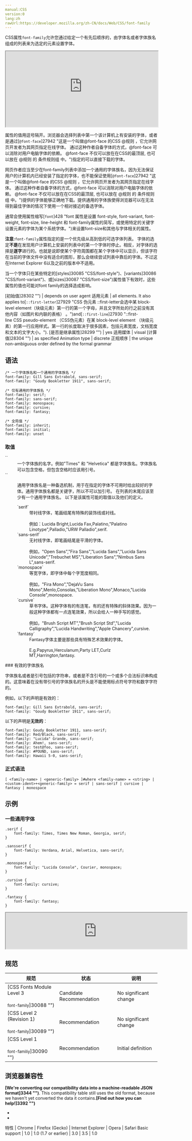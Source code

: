 ```yaml
---
manual:CSS
version:0
lang:zh
rawUrl:https://developer.mozilla.org/zh-CN/docs/Web/CSS/font-family
---
```






CSS属性`font-family`允许您通过给定一个有先后顺序的，由字体名或者字体族名组成的列表来为选定的元素设置字体。

<iframe src='https://interactive-examples.mdn.mozilla.net/pages/css/font-family.html' width='100%' height='250'></iframe>






属性的值用逗号隔开。浏览器会选择列表中第一个该计算机上有安装的字体，或者是通过[`@font-face`]27942 "这是一个叫做@font-face 的CSS @规则 ，它允许网页开发者为其网页指定在线字体。 通过这种作者自备字体的方式，@font-face 可以消除对用户电脑字体的依赖。 @font-face 不仅可以放在在CSS的最顶层, 也可以放在 @规则 的 条件规则组 中。")指定的可以直接下载的字体。



网页作者应当至少在font-family列表中添加一个通用的字体族名，因为无法保证用户的计算机内已经安装了指定的字体，也不能保证使用[`@font-face`]27942 "这是一个叫做@font-face 的CSS @规则 ，它允许网页开发者为其网页指定在线字体。 通过这种作者自备字体的方式，@font-face 可以消除对用户电脑字体的依赖。 @font-face 不仅可以放在在CSS的最顶层, 也可以放在 @规则 的 条件规则组 中。")提供的字体能够正确地下载。提供通用的字体族使得浏览器可以在无法得到最佳字体的情况下使用一个相对接近的备选字体。



通常会使用属性缩写[`font`]428 "font 属性是设置 font-style, font-variant, font-weight, font-size, line-height 和 font-family属性的简写，或使用特定的关键字设置元素的字体为某个系统字体。")来设置font-size和其他与字体相关的属性。



**注意:**`font-family`属性指定的是一个优先级从高到低的可选字体列表。 字体的选定**不是**在发现用户计算机上安装的列表中的第一个字体时停止。相反，对字体的选择是**逐字**进行的。也就是说即使某个字符周围都在某个字体中可以显示，但该字符在当前的字体文件中没有适合的图形，那么会继续尝试列表中靠后的字体。不过这在Internet Explorer 6以及之前的版本中不适用。



当一个字体只在某些特定的[styles]30085 "CSS/font-style")、[variants]30086 "CSS/font-variant")、或[sizes]30087 "CSS/font-size")属性值下有效时，这些属性的值也可能对font family的选择造成影响。



[初始值]28302 "") | depends on user agent 
适用元素 | all elements. It also applies to[`::first-letter`]27929 "CSS 伪元素 ::first-letter会选中某 block-level element（块级元素）第一行的第一个字母，并且文字所处的行之前没有其他内容（如图片和内联的表格） 。")and[`::first-line`]27930 "::first-line CSS pseudo-element （CSS伪元素）在某 block-level element （块级元素）的第一行应用样式。第一行的长度取决于很多因素，包括元素宽度，文档宽度和文本的文字大小。"). 
[是否是继承属性]28299 "") | yes 
适用媒体 | visual 
[计算值]28304 "") | as specified 
Animation type | discrete 
正规顺序 | the unique non-ambiguous order defined by the formal grammar 


## 语法<a name="语法"></a>

```
/* 一个字体族名和一个通用的字体族名 */
font-family: Gill Sans Extrabold, sans-serif;
font-family: "Goudy Bookletter 1911", sans-serif;

/* 仅有通用的字体族名 */
font-family: serif;
font-family: sans-serif;
font-family: monospace;
font-family: cursive;
font-family: fantasy;

/* 全局值 */
font-family: inherit;
font-family: initial;
font-family: unset
```





### 取值<a name="取值"></a>
<dl><dt id=''>`<family-name>`</dt><dd>一个字体族的名字。例如&quot;Times&quot; 和 &quot;Helvetica&quot; 都是字体族名。字体族名可以包含空格，但包含空格时应该用引号。</dd><dt id=''>`<generic-name>`</dt><dd>

通用字体族名是一种备选机制，用于在指定的字体不可用时给出较好的字体。通用字体族名都是关键字，所以不可以加引号。 在列表的末尾应该至少有一个通用字体族名。 以下是该属性可能的取值以及他们的定义。

<dl><dt id=''>`serif`</dt><dd>带衬线字体，笔画结尾有特殊的装饰线或衬线。<br></br>例如：Lucida Bright,Lucida Fax,Palatino,&quot;Palatino Linotype&quot;,Palladio,&quot;URW Palladio&quot;,serif.</dd><dt id=''>`sans-serif`</dt><dd>无衬线字体，即笔画结尾是平滑的字体。<br></br>例如，&quot;Open Sans&quot;,&quot;Fira Sans&quot;,&quot;Lucida Sans&quot;,&quot;Lucida Sans Unicode&quot;,&quot;Trebuchet MS&quot;,&quot;Liberation Sans&quot;,&quot;Nimbus Sans L&quot;,sans-serif.</dd><dt id=''>`monospace`</dt><dd>等宽字体，即字体中每个字宽度相同。<br></br>例如，&quot;Fira Mono&quot;,&quot;DejaVu Sans Mono&quot;,Menlo,Consolas,&quot;Liberation Mono&quot;,Monaco,&quot;Lucida Console&quot;,monospace.</dd><dt id=''>`cursive`</dt><dd>草书字体。这种字体有的有连笔，有的还有特殊的斜体效果。因为一般这种字体都有一点连笔效果，所以会给人一种手写的感觉。<br></br>例如，&quot;Brush Script MT&quot;,&quot;Brush Script Std&quot;,&quot;Lucida Calligraphy&quot;,&quot;Lucida Handwriting&quot;,&quot;Apple Chancery&quot;,cursive.</dd><dt id=''>`fantasy`</dt><dd>Fantasy字体主要是那些具有特殊艺术效果的字体。<br></br>E.g.Papyrus,Herculanum,Party LET,Curlz MT,Harrington,fantasy.</dd></dl></dd></dl>
### 有效的字体族名<a name="有效的字体族名"></a>


字体族名或者是引号包括的字符串，或者是不含引号的一个或多个合法标识串构成的。这意味着在没有带引号的字体族名的开头是不能使用标点符号字符和数字字符的。



例如，以下的声明是有效的：


```
font-family: Gill Sans Extrabold, sans-serif;
font-family: "Goudy Bookletter 1911", sans-serif;
```


以下的声明是**无效的**：


```
font-family: Goudy Bookletter 1911, sans-serif;
font-family: Red/Black, sans-serif;
font-family: "Lucida" Grande, sans-serif;
font-family: Ahem!, sans-serif;
font-family: test@foo, sans-serif;
font-family: #POUND, sans-serif;
font-family: Hawaii 5-0, sans-serif;
```

### 正式语法<a name="正式语法"></a>

```
[ <family-name> | <generic-family> ]#where <family-name> = <string> | <custom-ident>+<generic-family> = serif | sans-serif | cursive | fantasy | monospace 

```

## 示例<a name="示例"></a>

### 一些通用字体<a name="一些通用字体"></a>

```
.serif {
    font-family: Times, Times New Roman, Georgia, serif;
}

.sansserif {
    font-family: Verdana, Arial, Helvetica, sans-serif;
}

.monospace {
    font-family: "Lucida Console", Courier, monospace;
}

.cursive {
    font-family: cursive;
}

.fantasy {
    font-family: fantasy;
}
```


<iframe src='https://mdn.mozillademos.org/zh-CN/docs/Web/CSS/font-family$samples/一些通用字体?revision=1383530' width='600' height='120'></iframe>



## 规范<a name="规范"></a>

规范 | 状态 | 说明 
 ---  |  ---  |  ---  | 
[CSS Fonts Module Level 3<br></br><small>font-family</small>]30088 "") | Candidate Recommendation | No significant change 
[CSS Level 2 (Revision 1)<br></br><small>font-family</small>]30089 "") | Recommendation | No significant change 
[CSS Level 1<br></br><small>font-familiy</small>]30090 "") | Recommendation | Initial definition 


## 浏览器兼容性<a name="Browser_compatibility"></a>


**[We&#39;re converting our compatibility data into a machine-readable JSON format]3344 "")**. This compatibility table still uses the old format, because we haven&#39;t yet converted the data it contains.**[Find out how you can help!]3392 "")**


* 
* 

特性 | Chrome | Firefox (Gecko) | Internet Explorer | Opera | Safari 
Basic support | 1.0 | 1.0 (1.7 or earlier) | 3.0 | 3.5 | 1.0 






